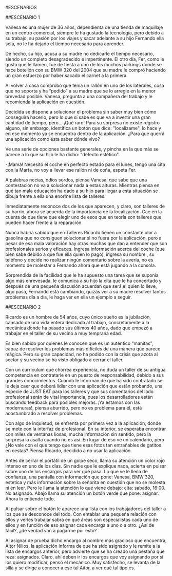 #ESCENARIOS

##ESCENARIO 1

Vanesa es una mujer de 36 años, dependienta de una tienda de maquillaje en un centro comercial, siempre le ha gustado la tecnología, pero debido a su trabajo, su pasión por los viajes y sacar adelante a su hijo Fernando ella sola, no le ha dejado el tiempo necesario para aprender.

De hecho, su hijo, acusa a su madre no dedicarle el tiempo necesario, siendo un completo desagradecido e impertinente. El otro día, Fer, como le gusta que le llamen, fue de fiesta a uno de los muchos parkings donde se hace botellón con su BMW 320 del 2004 que su madre le compró haciendo un gran esfuerzo por haber sacado el carnet a la primera.

Al volver a casa comprobó que tenía un rallón en uno de los laterales, cosa que no soporta y ha “pedido” a su madre que se lo arregle en la menor brevedad posible. Vanesa, pregunta a una compañera del trabajo y le recomienda la aplicación en cuestión. 

Decidida se dispone a solucionar el problema sin saber muy bien cómo conseguirá hacerlo, pero lo que sí sabe es que va a invertir una gran cantidad de tiempo, pero… ¡Qué raro! Para su sorpresa no existe registro alguno, sin embargo, identifica un botón que dice: "localízame", lo hace y en ese momento ya se encuentra dentro de la aplicación. ¿Para que 	querrá una aplicación como ésta saber dónde vivo?

Ve una serie de opciones bastante generales, y pincha en la que más se parece a lo que su hijo le ha dicho: "defecto estético".

-¡Mamá! Necesito el coche en perfecto estado para el lunes, tengo una cita con la Marta, no voy a llevar ese rallón ni de coña, espeta Fer.

A palabras necias, odios sordos, piensa Vanesa, que sabe que una contestación no va a solucionar nada a estas alturas. Mientras piensa en qué tan mala educación ha dado a su hijo para llegar a esta situación se dibuja frente a ella una enorme lista de talleres.

Inmediatamente reconoce dos de los que aparecen, y claro, son talleres de su barrio, ahora se acuerda de la importancia de la localización. Cae en la cuenta de que tiene que elegir uno de esos que en teoría son talleres que pueden hacer frente a la reparación.

Nunca habría sabido que en Talleres Ricardo tienen un constante olor a gasolina que no consiguen solucionar si no fuera por la aplicación, pero a pesar de esa mala valoración hay otras muchas que dan a entender que son profesionales serios y eficaces. Ingresa información acerca del coche (que bien sabe debido a que fue ella quien lo pagó), ingresa su nombre , su teléfono y decide no realizar ningún comentario sobre la avería, no es momento de molestar a Fernando ahora que está jugando a la consola.

Sorprendida de la facilidad que le ha supuesto una tarea que se suponía algo más enrevesada, le comunica a su hijo la cita que le ha concertado y después de una pequeña discusión acuerdan que será el quien lo lleve, algo pasa, Fernando está cambiando, quizás ver a su madre resolver tantos problemas día a día, le haga ver en ella un ejemplo a seguir.

##ESCENARIO 2

Ricardo es un hombre de 54 años, cuyo único sueño es la jubilación, cansado de una vida entera dedicada al trabajo, concretamente a la mecánica donde ha pasado sus últimos 40 años, dado que empezó a trabajar en el taller de su vecino a muy temprana edad.

Es bien sabido por quienes le conocen que es un auténtico “manitas”, capaz de resolver los problemas más difíciles de una manera que parece mágica. Pero su gran capacidad, no ha podido con la crisis que azota al sector y su vecino se ha visto obligado a cerrar el taller. 

Con un curriculum que chorrea experiencia, no duda un taller de su antigua competencia en contratarle en un puesto de responsabilidad, debido a sus grandes conocimientos. Cuando le informan de que ha sido contratado se le deja caer que deberá lidiar con una aplicación que están probando, una especie de JUST EAT para los talleres y que sus comentarios del lado profesional serán de vital importancia, pues los desarrolladores están buscando feedback para posibles mejoras. ¡Ya estamos con las modernuras!, piensa aburrido, pero no es problema para él, está acostumbrado a resolver problemas.

Con algo de inquietud, se enfrenta por primera vez a la aplicación, donde se mete con la interfaz de profesional. En su interior, se esperaba encontrar con miles de ventanas liosas, mucha información sin sentido, pero la sorpresa la asalta cuando no es así. En lugar de eso ve un calendario, pero ¿No vale con el que tengo que tiene esas fotos tan entrañables de gatitos en cestas? Piensa Ricardo, decidido a no usar la aplicación. 

Antes de cerrar el portátil de un golpe seco, llama su atención un color rojo intenso en uno de los días. Sin nadie que le explique nada, acierta en pulsar sobre uno de los encargos para ver qué pasa. Lo que ve le llena de confianza, una pantalla con información que pone: Vanesa, BMW 320, estetica y más información sobre la señorita en cuestión que no se molesta ni en leer. Pero le llama la atención lo que viene debajo: cita: sabado, 16:00. No asignado. Abajo llama su atención un botón verde que pone: asignar. Ahora lo entiende todo.

Al pulsar sobre el botón le aparece una lista con los trabajadores del taller a los que se desconoce del todo. Con entablar una pequeña relación con ellos y verles trabajar sabrá en qué áreas son especialistas cada uno de ellos y en función de eso asignar cada encarga a uno o a otro. ¿Así de fácil?, ¿de verdad van a pagarme por esto?

Al asignar de prueba dicho encargo al nombre más gracioso que encuentra, Aitor Nillos, la aplicación informa de que ha sido asignado y le remite a la lista de encargos anterior, pero advierte que se ha creado una pestaña que reza: asignados. Claro, ahí deben ir los encargos que voy asignando por si los quiero modificar, pensó el mecánico. Muy satisfecho, se levanta de la silla y se dirige a conocer a ese tal Aitor, a ver qué tal tipo es.
